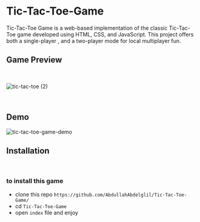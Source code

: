 # Tic-Tac-Toe-Game
Tic-Tac-Toe Game is a web-based implementation of the classic Tic-Tac-Toe game developed using HTML, CSS, and JavaScript. This project offers both a single-player , and a two-player mode for local multiplayer fun.

## Game Preview

<br>

![tic-tac-toe (2)](https://github.com/AbdullahAbdelglil/Tic-Tac-Toe-Game/assets/118194521/21a14eb0-162e-4c45-8518-15fa96fe8bea)

<br>

## Demo


![tic-tac-toe-game-demo](https://github.com/AbdullahAbdelglil/Tic-Tac-Toe-Game/assets/118194521/eacdfbe5-a029-498a-a4e4-48f24fff0fd8)


## Installation

<br>

### to install this game 
- clone this repo `https://github.com/AbdullahAbdelglil/Tic-Tac-Toe-Game/`
- cd `Tic-Tac-Toe-Game`
- open `index` file and enjoy 
